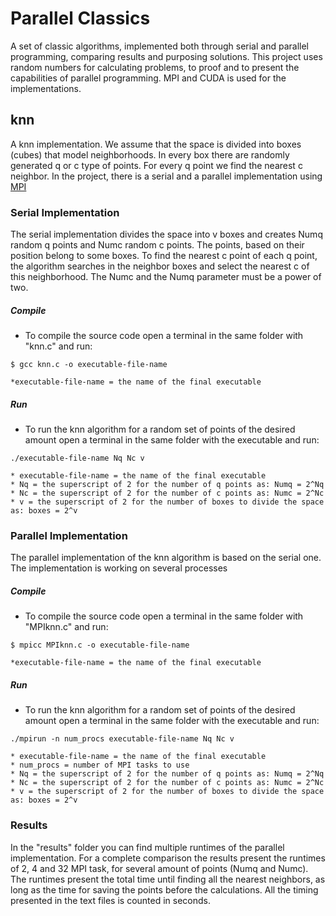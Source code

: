 # Parallel Classics
A set of classic algorithms, implemented both through serial and parallel programming, comparing results and purposing solutions. This project uses random numbers for calculating problems, to proof and to present the capabilities of parallel programming. MPI and CUDA is used for the implementations.


## knn
A knn implementation. We assume that the space is divided into boxes (cubes) that model neighborhoods. In every box there are randomly generated q or c type of points. For every q point we find the nearest c neighbor. In the project, there is a serial and a parallel implementation using [MPI](https://www.open-mpi.org/)

### Serial Implementation
The serial implementation divides the space into v boxes and creates Numq random q points and Numc random c points. The points, based on their position belong to some boxes. To find the nearest c point of each q point, the algorithm searches in the neighbor boxes and select the nearest c of this neighborhood. The Numc and the Numq parameter must be a power of two.

##### Compile
- To compile the source code open a terminal in the same folder with "knn.c" and run:

```$ gcc knn.c -o executable-file-name```

	*executable-file-name = the name of the final executable

##### Run
- To run the knn algorithm for a random set of points of the desired amount open a terminal in the same folder with the executable and run:

```./executable-file-name Nq Nc v```
	
	* executable-file-name = the name of the final executable
	* Nq = the superscript of 2 for the number of q points as: Numq = 2^Nq
	* Nc = the superscript of 2 for the number of c points as: Numc = 2^Nc
	* v = the superscript of 2 for the number of boxes to divide the space as: boxes = 2^v


### Parallel Implementation
The parallel implementation of the knn algorithm is based on the serial one. The implementation is working on several processes 

 
##### Compile
- To compile the source code open a terminal in the same folder with "MPIknn.c" and run:

```$ mpicc MPIknn.c -o executable-file-name```

	*executable-file-name = the name of the final executable

##### Run
- To run the knn algorithm for a random set of points of the desired amount open a terminal in the same folder with the executable and run:

```./mpirun -n num_procs executable-file-name Nq Nc v```
	
	* executable-file-name = the name of the final executable
	* num_procs = number of MPI tasks to use
	* Nq = the superscript of 2 for the number of q points as: Numq = 2^Nq
	* Nc = the superscript of 2 for the number of c points as: Numc = 2^Nc
	* v = the superscript of 2 for the number of boxes to divide the space as: boxes = 2^v


### Results
In the "results" folder you can find multiple runtimes of the parallel implementation. For a complete comparison the results present the runtimes of 2, 4 and 32 MPI task, for several amount of points (Numq and Numc). The runtimes present the total time until finding all the nearest neighbors, as long as the time for saving the points before the calculations. All the timing presented in the text files is counted in seconds.
